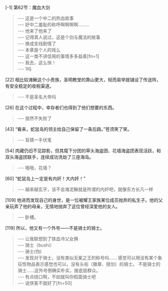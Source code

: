 
[-1] 第62节：魔血大剑
>--- 这是一个中二的热血故事<br>
>--- 好中二羞耻的称呼啊啊啊啊………<br>
>--- 他来了他来了<br>
>--- 记得真人说过，这是个剑与魔法的故事<br>
>--- 换成支线剧情了<br>
>--- 本章是个人的戏么<br>
>--- 这一类不讲信用的事情多多益善[fn=1]<br>
>--- 我去，这么快！<br>
>--- 1吗<br>

[22] 相比较滩鳅这个小贵族，圣明教堂的靠山更大，轻而易举就铺设了传送阵，有安全稳定的收税渠道。
>--- 不是圣名大帝吗<br>

[26] 在这个过程中，幸存者们也得到了他们想要的东西。
>--- 居然不失败了<br>

[43] “看来，蛇鼠岛的领主给自己保留了一条后路。”苍须笑了笑。
>--- 盲猜一手伏笔<br>

[54] 肉藏仍旧不见踪影，但其麾下分团的草头海盗团、花墙海盗团表现活跃，和双头海盗团联手，连续成功洗劫了三座海岛。
>--- 哦哦，花墙？<br>

[60] “蛇鼠岛上一定是有内奸！大内奸！”
>--- 越来越玄乎，该不会滩泥鳅就是所谓的内奸吧，就像东方长凡一样<br>

[109] 他进而发现自己的身世，是一位被耀王家族某位成员抛弃的私生子。他的父亲玩弄了他的母亲，无情地抛弃了这位曾经深爱他的女人。
>--- 卧槽。<br>

[119] 所以，他又有一个外号——不是骑士的骑士。
>--- 让我联想到了铁血冷父女俩<br>
>--- 骑士（bushi）<br>
>--- 骑士(伪)<br>
>--- 发现对于骑士，没有类似无冕之王的称号吗……
感觉可以用没有某个象征性物品表示感觉也可以，没有头衔（徽章、授剑）的骑士。
不是骑士的骑士……这外号倒确实朴实，接底层群众。<br>
>--- 有点绕口啊，不如就叫你假面骑士吧<br>
>--- 说侠客不就好了[fn=50]<br>
